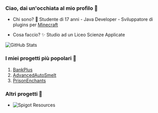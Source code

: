 ### Ciao, dai un'occhiata al mio profilo 👋

- Chi sono? 🤔
Studente di 17 anni - Java Developer - Sviluppatore di plugins per [Minecraft](https://www.minecraft.net/it-it)

- Cosa faccio? ✨
Studio ad un Liceo Scienze Applicate

![GitHub Stats](https://github-readme-stats.vercel.app/api?username=Pulsih&show_icons=true&count_private=true)

### I miei progetti più popolari 💎

1. [BankPlus](https://www.spigotmc.org/resources/%E2%9C%A8-bankplus-%E2%9C%A8.93130/)
2. [AdvancedAutoSmelt](https://www.spigotmc.org/resources/%E2%9C%A8-advancedautosmelt-%E2%9C%A8-autosmelt-autopickup-inventoryfull-alert-1-7-1-19-compatible.90587/)
3. [PrisonEnchants](https://www.spigotmc.org/resources/%E2%AD%90-prisonenchants-free-%E2%AD%90-custom-enchants-token-system-plugin-addons-and-more.95791/)

### Altri progetti 🌟

- ![Spigot Resources](https://www.spigotmc.org/resources/authors/pulsi_.1061803/)
